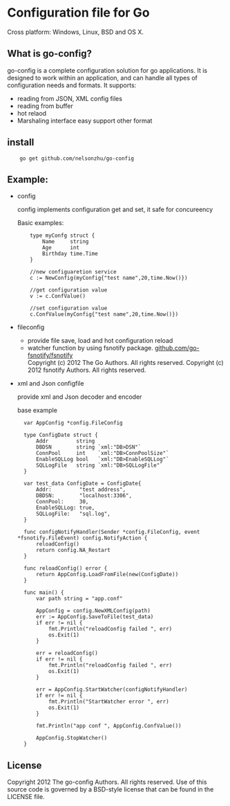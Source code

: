 # Configuration file for Go

Cross platform: Windows, Linux, BSD and OS X.

## What is go-config?

go-config is a complete configuration solution for go applications. It is designed to work within an application, and can handle all types of configuration needs and formats. It supports:

* reading from JSON, XML config files
* reading from buffer
* hot relaod
* Marshaling interface easy support other format

## install
			
		go get github.com/nelsonzhu/go-config

## Example:

* config

	 config  implements configuration get and set, it safe for concureency

	 Basic examples:
	
		  type myConfg struct {
			  Name     string
			  Age      int
			  Birthday time.Time
		  }
	
		  //new configuaretion service	 
		  c := NewConfig(myConfig{"test name",20,time.Now()})
	
		  //get configuration value
		  v := c.ConfValue()
	
		  //set configuration value
		  c.ConfValue(myConfig{"test name",20,time.Now()})

* fileconfig

	* provide file save, load and hot configuration reload
	* watcher function by using fsnotify package. [github.com/go-fsnotify/fsnotify](https://github.com/go-fsnotify/fsnotify)	
	Copyright (c) 2012 The Go Authors. All rights reserved.
	Copyright (c) 2012 fsnotify Authors. All rights reserved.


* xml and Json configfile
    
    provide xml and Json decoder and encoder

    base example

		var AppConfig *config.FileConfig

		type ConfigDate struct {
			Addr         string
			DBDSN        string `xml:"DB>DSN"`
			ConnPool     int    `xml:"DB>ConnPoolSize"`
			EnableSQLLog bool   `xml:"DB>EnableSQLLog"`
			SQLLogFile   string `xml:"DB>SQLLogFile"`
		}

		var test_data ConfigDate = ConfigDate{
			Addr:         "test address",
			DBDSN:        "localhost:3306",
			ConnPool:     30,
			EnableSQLLog: true,
			SQLLogFile:   "sql.log",
		}

		func configNotifyHandler(Sender *config.FileConfig, event *fsnotify.FileEvent) config.NotifyAction {
			reloadConfig()
			return config.NA_Restart
		}

		func reloadConfig() error {
			return AppConfig.LoadFromFile(new(ConfigDate))
		}

		func main() {
			var path string = "app.conf"

			AppConfig = config.NewXMLConfig(path)
			err := AppConfig.SaveToFile(test_data)
			if err != nil {
				fmt.Println("reloadConfig failed ", err)
				os.Exit(1)
			}

			err = reloadConfig()
			if err != nil {
				fmt.Println("reloadConfig failed ", err)
				os.Exit(1)
			}

			err = AppConfig.StartWatcher(configNotifyHandler)
			if err != nil {
				fmt.Println("StartWatcher error ", err)
				os.Exit(1)
			}

			fmt.Println("app conf ", AppConfig.ConfValue())

			AppConfig.StopWatcher()
		}

## License

Copyright 2012 The go-config Authors. All rights reserved.
Use of this source code is governed by a BSD-style
license that can be found in the LICENSE file.


